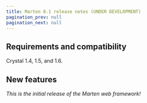 ```yaml
---
title: Marten 0.1 release notes (UNDER DEVELOPMENT)
pagination_prev: null
pagination_next: null
---
```


## Requirements and compatibility

Crystal 1.4, 1.5, and 1.6.

## New features

_This is the initial release of the Marten web framework!_

